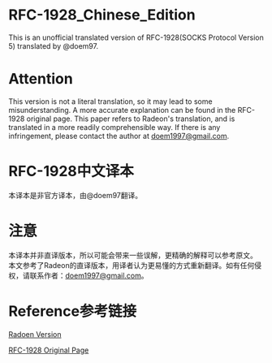 # RFC-1928_Chinese_Edition
This is an unofficial translated version of RFC-1928(SOCKS Protocol Version 5) translated by @doem97.

# Attention
This version is not a literal translation, so it may lead to some misunderstanding. A more accurate explanation can be found in the RFC-1928 original page.
This paper refers to Radeon's translation, and is translated in a more readily comprehensible way. If there is any infringement, please contact the author at doem1997@gmail.com.

# RFC-1928中文译本
本译本是非官方译本，由@doem97翻译。

# 注意
本译本并非直译版本，所以可能会带来一些误解，更精确的解释可以参考原文。
本文参考了Radeon的直译版本，用译者认为更易懂的方式重新翻译。如有任何侵权，请联系作者：doem1997@gmail.com。

# Reference参考链接
[Radoen Version](http://man.chinaunix.net/develop/rfc/RFC1928.txt)

[RFC-1928 Original Page](https://www.ietf.org/rfc/rfc1928.txt)
